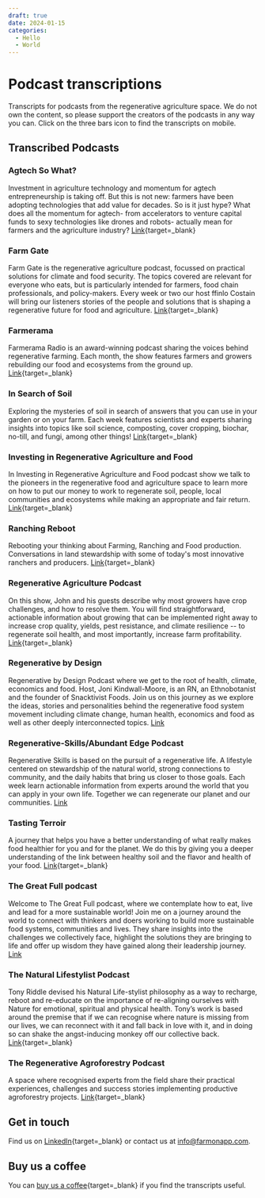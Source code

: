 ```yaml
---
draft: true 
date: 2024-01-15 
categories:
  - Hello
  - World
---
```


# Podcast transcriptions
Transcripts for podcasts from the regenerative agriculture space. We do not own the content, so please support the creators of the podcasts in any way you can. Click on the three bars icon to find the transcripts on mobile.

## Transcribed Podcasts

### Agtech So What?
Investment in agriculture technology and momentum for agtech entrepreneurship is taking off. But this is not new: farmers have been adopting technologies that add value for decades. So is it just hype? What does all the momentum for agtech- from accelerators to venture capital funds to sexy technologies like drones and robots- actually mean for farmers and the agriculture industry?
[Link](https://www.agtechsowhat.com/){target=_blank}

### Farm Gate
Farm Gate is the regenerative agriculture podcast, focussed on practical solutions for climate and food security. The topics covered are relevant for everyone who eats, but is particularly intended for farmers, food chain professionals, and policy-makers. Every week or two our host ffinlo Costain will bring our listeners stories of the people and solutions that is shaping a regenerative future for food and agriculture.
[Link](https://www.faifarms.com/podcasts/){target=_blank}

### Farmerama 
Farmerama Radio is an award-winning podcast sharing the voices behind regenerative farming. Each month, the show features farmers and growers rebuilding our food and ecosystems from the ground up. 
[Link](https://farmerama.co){target=_blank}

### In Search of Soil
Exploring the mysteries of soil in search of answers that you can use in your garden or on your farm.
Each week features scientists and experts sharing insights into topics like soil science, composting, cover cropping, biochar, no-till, and fungi, among other things!
[Link](https://insearchofsoil.libsyn.com/){target=_blank}

### Investing in Regenerative Agriculture and Food
In Investing in Regenerative Agriculture and Food podcast show we talk to the pioneers in the regenerative food and agriculture space to learn more on how to put our money to work to regenerate soil, people, local communities and ecosystems while making an appropriate and fair return.
[Link](https://investinginregenerativeagriculture.com/){target=_blank}


### Ranching Reboot
Rebooting your thinking about Farming, Ranching and Food production. Conversations in land stewardship with some of today's most innovative ranchers and producers.
[Link](https://podcasts.apple.com/us/podcast/ranching-reboot/id1553797016){target=_blank}

### Regenerative Agriculture Podcast 
On this show, John and his guests describe why most growers have crop challenges, and how to resolve them. You will find straightforward, actionable information about growing that can be implemented right away to increase crop quality, yields, pest resistance, and climate resilience -- to regenerate soil health, and most importantly, increase farm profitability.
[Link](https://regenerativeagriculturepodcast.com){target=_blank}

### Regenerative by Design
Regenerative by Design Podcast where we get to the root of health, climate, economics and food.  Host, Joni Kindwall-Moore, is an RN, an Ethnobotanist and the founder of Snacktivist Foods. Join us on this journey as we explore the ideas, stories and personalities behind the regenerative food system movement including climate change, human health, economics and food as well as other deeply interconnected topics.
[Link](https://feeds.transistor.fm/regenerative-by-design)

### Regenerative-Skills/Abundant Edge Podcast
Regenerative Skills is based on the pursuit of a regenerative life. A lifestyle centered on stewardship of the natural world, strong connections to community, and the daily habits that bring us closer to those goals. Each week learn actionable information from experts around the world that you can apply in your own life. Together we can regenerate our planet and our communities.
[Link](https://podcasts.apple.com/us/podcast/regenerative-skills/id1199230234)

### Tasting Terroir
A journey that helps you have a better understanding of what really makes food healthier for you and for the planet. We do this by giving you a deeper understanding of the link between healthy soil and the flavor and health of your food.
[Link](https://podvine.com/podcast/tasting-terroir){target=_blank}

### The Great Full podcast
Welcome to The Great Full podcast, where we contemplate how to eat, live and lead for a more sustainable world!
Join me on a journey around the world to connect with thinkers and doers working to build more sustainable food systems, communities and lives. They share insights into the challenges we collectively face, highlight the solutions they are bringing to life and offer up wisdom they have gained along their leadership journey.
[Link](https://www.thegreatfull.com/podcast)

### The Natural Lifestylist Podcast
Tony Riddle devised his Natural Life-stylist philosophy as a way to recharge, reboot and re-educate on the importance of re-aligning ourselves with Nature for emotional, spiritual and physical health. Tony’s work is based around the premise that if we can recognise where nature is missing from our lives, we can reconnect with it and fall back in love with it, and in doing so can shake the angst-inducing monkey off our collective back.
[Link](https://podcasts.apple.com/gb/podcast/the-natural-lifestylist-podcast/id1480720354){target=_blank}

### The Regenerative Agroforestry Podcast
A space where recognised experts from the field share their practical experiences, challenges and success stories  implementing productive agroforestry projects.
[Link](https://www.regenerativeagroforestry.org/){target=_blank}

## Get in touch
Find us on [LinkedIn](https://www.linkedin.com/company/farm-on/){target=_blank} or contact us at [info@farmonapp.com](mailto:info@farmonapp.com).

## Buy us a coffee
You can [buy us a coffee](https://www.buymeacoffee.com/thimm){target=_blank} if you find the transcripts useful.
